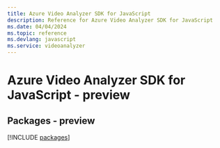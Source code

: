 ```yaml
---
title: Azure Video Analyzer SDK for JavaScript
description: Reference for Azure Video Analyzer SDK for JavaScript
ms.date: 04/04/2024
ms.topic: reference
ms.devlang: javascript
ms.service: videoanalyzer
---
```

# Azure Video Analyzer SDK for JavaScript - preview
## Packages - preview
[!INCLUDE [packages](video-analyzer-index.md)]